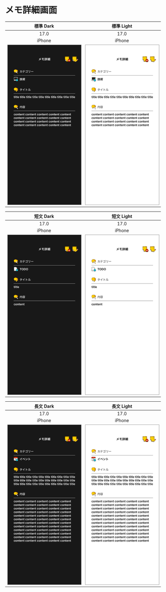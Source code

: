 # メモ詳細画面

|標準 Dark|標準 Light|
|:---:|:---:|
|17.0|17.0|
|iPhone|iPhone|
|<img src='../ReferenceImages_64/メモ詳細画面/testMemoDetailViewController_標準_Dark_iPhone_17_0_393x852@3x.png' width='250' style='border: 1px solid #999' />|<img src='../ReferenceImages_64/メモ詳細画面/testMemoDetailViewController_標準_Light_iPhone_17_0_393x852@3x.png' width='250' style='border: 1px solid #999' />|

|短文 Dark|短文 Light|
|:---:|:---:|
|17.0|17.0|
|iPhone|iPhone|
|<img src='../ReferenceImages_64/メモ詳細画面/testMemoDetailViewController_短文_Dark_iPhone_17_0_393x852@3x.png' width='250' style='border: 1px solid #999' />|<img src='../ReferenceImages_64/メモ詳細画面/testMemoDetailViewController_短文_Light_iPhone_17_0_393x852@3x.png' width='250' style='border: 1px solid #999' />|

|長文 Dark|長文 Light|
|:---:|:---:|
|17.0|17.0|
|iPhone|iPhone|
|<img src='../ReferenceImages_64/メモ詳細画面/testMemoDetailViewController_長文_Dark_iPhone_17_0_393x852@3x.png' width='250' style='border: 1px solid #999' />|<img src='../ReferenceImages_64/メモ詳細画面/testMemoDetailViewController_長文_Light_iPhone_17_0_393x852@3x.png' width='250' style='border: 1px solid #999' />|

